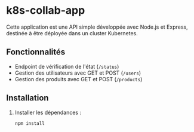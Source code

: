 # k8s-collab-app

Cette application est une API simple développée avec Node.js et Express, destinée à être déployée dans un cluster Kubernetes.

## Fonctionnalités

- Endpoint de vérification de l'état (`/status`)
- Gestion des utilisateurs avec GET et POST (`/users`)
- Gestion des produits avec GET et POST (`/products`)

## Installation

1. Installer les dépendances :

   ```bash
   npm install
